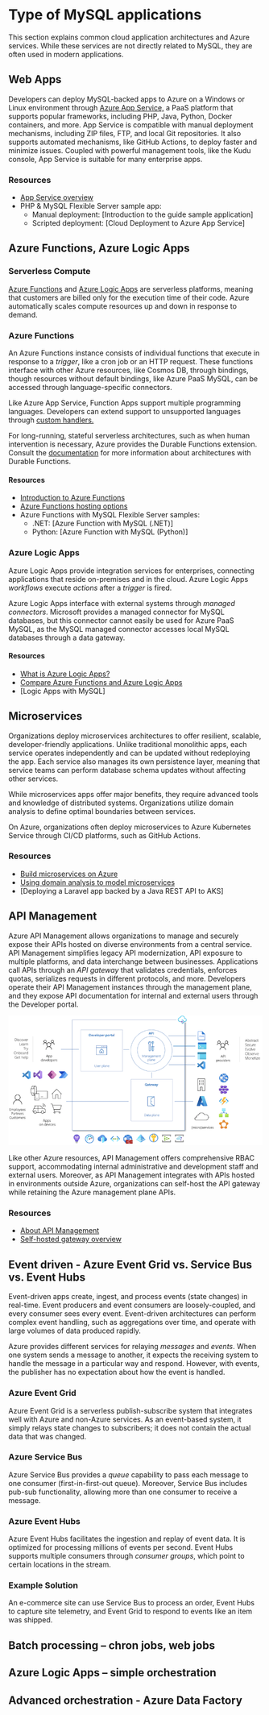 # Type of MySQL applications

This section explains common cloud application architectures and Azure services. While these services are not directly related to MySQL, they are often used in modern applications.

## Web Apps

Developers can deploy MySQL-backed apps to Azure on a Windows or Linux environment through [Azure App Service,](https://docs.microsoft.com/azure/app-service/overview) a PaaS platform that supports popular frameworks, including PHP, Java, Python, Docker containers, and more. App Service is compatible with manual deployment mechanisms, including ZIP files, FTP, and local Git repositories. It also supports automated mechanisms, like GitHub Actions, to deploy faster and minimize issues. Coupled with powerful management tools, like the Kudu console, App Service is suitable for many enterprise apps.

### Resources

- [App Service overview](https://docs.microsoft.com/azure/app-service/overview)
- PHP & MySQL Flexible Server sample app:
  - Manual deployment: [Introduction to the guide sample application]
  - Scripted deployment: [Cloud Deployment to Azure App Service]

## Azure Functions, Azure Logic Apps

### Serverless Compute

[Azure Functions](https://docs.microsoft.com/azure/azure-functions/functions-overview) and [Azure Logic Apps](https://docs.microsoft.com/azure/logic-apps/logic-apps-overview) are serverless platforms, meaning that customers are billed only for the execution time of their code. Azure automatically scales compute resources up and down in response to demand.

### Azure Functions

An Azure Functions instance consists of individual functions that execute in response to a *trigger*, like a cron job or an HTTP request. These functions interface with other Azure resources, like Cosmos DB, through bindings, though resources without default bindings, like Azure PaaS MySQL, can be accessed through language-specific connectors.

Like Azure App Service, Function Apps support multiple programming languages. Developers can extend support to unsupported languages through [custom handlers.](https://docs.microsoft.com/azure/azure-functions/functions-custom-handlers)

For long-running, stateful serverless architectures, such as when human intervention is necessary, Azure provides the Durable Functions extension. Consult the [documentation](https://docs.microsoft.com/azure/azure-functions/durable/durable-functions-overview?tabs=csharp) for more information about architectures with Durable Functions.

#### Resources

- [Introduction to Azure Functions](https://docs.microsoft.com/azure/azure-functions/functions-overview)
- [Azure Functions hosting options](https://docs.microsoft.com/azure/azure-functions/functions-scale)
- Azure Functions with MySQL Flexible Server samples:
  - .NET: [Azure Function with MySQL (.NET)]
  - Python: [Azure Function with MySQL (Python)]

### Azure Logic Apps

Azure Logic Apps provide integration services for enterprises, connecting applications that reside on-premises and in the cloud. Azure Logic Apps *workflows* execute *actions* after a *trigger* is fired.

Azure Logic Apps interface with external systems through *managed connectors*. Microsoft provides a managed connector for MySQL databases, but this connector cannot easily be used for Azure PaaS MySQL, as the MySQL managed connector accesses local MySQL databases through a data gateway.

#### Resources

- [What is Azure Logic Apps?](https://docs.microsoft.com/azure/logic-apps/logic-apps-overview)
- [Compare Azure Functions and Azure Logic Apps](https://docs.microsoft.com/azure/azure-functions/functions-compare-logic-apps-ms-flow-webjobs#compare-azure-functions-and-azure-logic-apps)
- [Logic Apps with MySQL]

## Microservices

Organizations deploy microservices architectures to offer resilient, scalable, developer-friendly applications. Unlike traditional monolithic apps, each service operates independently and can be updated without redeploying the app. Each service also manages its own persistence layer, meaning that service teams can perform database schema updates without affecting other services.

While microservices apps offer major benefits, they require advanced tools and knowledge of distributed systems. Organizations utilize domain analysis to define optimal boundaries between services. 

On Azure, organizations often deploy microservices to Azure Kubernetes Service through CI/CD platforms, such as GitHub Actions.

### Resources

- [Build microservices on Azure](https://docs.microsoft.com/azure/architecture/microservices/)
- [Using domain analysis to model microservices](https://docs.microsoft.com/azure/architecture/microservices/model/domain-analysis)
- [Deploying a Laravel app backed by a Java REST API to AKS]

## API Management

Azure API Management allows organizations to manage and securely expose their APIs hosted on diverse environments from a central service. API Management simplifies legacy API modernization, API exposure to multiple platforms, and data interchange between businesses. Applications call APIs through an *API gateway* that validates credentials, enforces quotas, serializes requests in different protocols, and more. Developers operate their API Management instances through the management plane, and they expose API documentation for internal and external users through the Developer portal.

![This image demonstrates the control plane, management plane, and developer portal elements of API Management.](./media/api-management-components.png "API Management components")

Like other Azure resources, API Management offers comprehensive RBAC support, accommodating internal administrative and development staff and external users. Moreover, as API Management integrates with APIs hosted in environments outside Azure, organizations can self-host the API gateway while retaining the Azure management plane APIs.

### Resources

- [About API Management](https://docs.microsoft.com/azure/api-management/api-management-key-concepts)
- [Self-hosted gateway overview](https://docs.microsoft.com/azure/api-management/self-hosted-gateway-overview)

## Event driven - Azure Event Grid vs. Service Bus vs. Event Hubs

Event-driven apps create, ingest, and process events (state changes) in real-time. Event producers and event consumers are loosely-coupled, and every consumer sees every event. Event-driven architectures can perform complex event handling, such as aggregations over time, and operate with large volumes of data produced rapidly.

Azure provides different services for relaying *messages* and *events*. When one system sends a message to another, it expects the receiving system to handle the message in a particular way and respond. However, with events, the publisher has no expectation about how the event is handled.

### Azure Event Grid

Azure Event Grid is a serverless publish-subscribe system that integrates well with Azure and non-Azure services. As an event-based system, it simply relays state changes to subscribers; it does not contain the actual data that was changed.

### Azure Service Bus

Azure Service Bus provides a *queue* capability to pass each message to one consumer (first-in-first-out queue). Moreover, Service Bus includes pub-sub functionality, allowing more than one consumer to receive a message.  

### Azure Event Hubs

Azure Event Hubs facilitates the ingestion and replay of event data. It is optimized for processing millions of events per second. Event Hubs supports multiple consumers through *consumer groups*, which point to certain locations in the stream.

### Example Solution

An e-commerce site can use Service Bus to process an order, Event Hubs to capture site telemetry, and Event Grid to respond to events like an item was shipped. 

## Batch processing – chron jobs, web jobs

## Azure Logic Apps – simple orchestration

## Advanced orchestration - Azure Data Factory


<summary of when to use a service picture>
